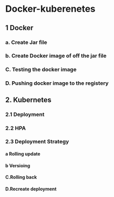 # Docker-kuberenetes 

## 1 Docker
### a. Create Jar file
### b. Create Docker image of off the jar file
### C. Testing the docker image
### D. Pushing docker image to the registery


## 2. Kubernetes
### 2.1 Deployment
### 2.2 HPA
### 2.3 Deployment Strategy
#### a Rolling update
#### b Versioing 
#### C.Rolling back
#### D.Recreate deployment
